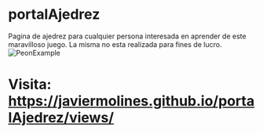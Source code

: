 # portalAjedrez
Pagina de ajedrez para cualquier persona interesada en aprender de este maravilloso juego.
La misma no esta realizada para fines de lucro.
![PeonExample](https://jiorings.com/contenido/uploads/2016/11/peon-post.jpg)

# Visita: https://javiermolines.github.io/portalAjedrez/views/
